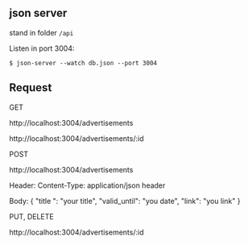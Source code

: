 ## json server

stand in folder ``/api``

Listen in port 3004:

`$ json-server --watch db.json --port 3004`

## Request

GET  

http://localhost:3004/advertisements  

http://localhost:3004/advertisements/:id  

  

POST  

http://localhost:3004/advertisements  


Header: Content-Type: application/json header  

Body:
{
"title ": "your title",
"valid_until": "you date",
"link": "you link"
}  

PUT, DELETE  

http://localhost:3004/advertisements/:id
